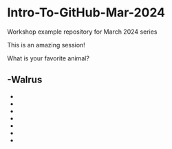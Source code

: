 # Intro-To-GitHub-Mar-2024
Workshop example repository for March 2024 series


This is an amazing session!



What is your favorite animal?

-Walrus
-
-
-
-
-
-
-
-
